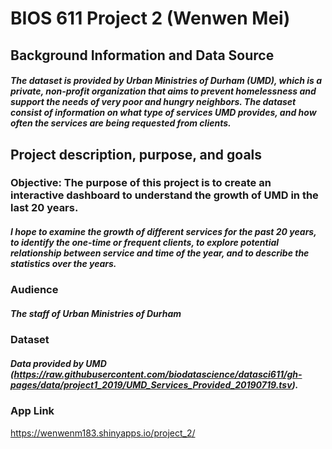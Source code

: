 # BIOS 611 Project 2 (Wenwen Mei) 

## Background Information and Data Source 
##### The dataset is provided by Urban Ministries of Durham (UMD), which is a private, non-profit organization that aims to prevent homelessness and support the needs of very poor and hungry neighbors. The dataset consist of information on what type of services UMD provides, and how often the services are being requested from clients.

## Project description, purpose, and goals
### Objective: The purpose of this project is to create an interactive dashboard to understand the growth of UMD in the last 20 years. 
##### I hope to examine the growth of different services for the past 20 years, to identify the one-time or frequent clients, to explore potential relationship between service and time of the year, and to describe the statistics over the years. 

### Audience
  ##### The staff of Urban Ministries of Durham 

### Dataset 
##### Data provided by UMD (https://raw.githubusercontent.com/biodatascience/datasci611/gh-pages/data/project1_2019/UMD_Services_Provided_20190719.tsv).


### App Link
https://wenwenm183.shinyapps.io/project_2/

